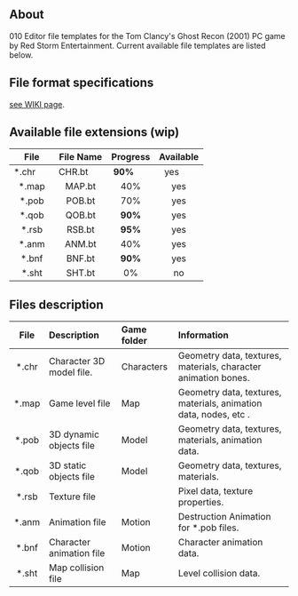## About

010 Editor file templates for the Tom Clancy's Ghost Recon (2001) PC game by Red Storm Entertainment. Current available file templates are listed below.

## File format specifications

[see WIKI page](https://github.com/AlexKimov/010Editor-Templates-GR/wiki).

## Available file extensions (wip)

| File         | File Name     | Progress     | Available  |
| :----------: | :-----------: | :----------: | :--------: |
| *.chr        | CHR.bt        | **90%**      | yes        |
| *.map        | MAP.bt        | 40%          | yes        |
| *.pob        | POB.bt        | 70%          | yes        |
| *.qob        | QOB.bt        | **90%**      | yes        |
| *.rsb        | RSB.bt        | **95%**      | yes        |
| *.anm        | ANM.bt        | 40%          | yes        |
| *.bnf        | BNF.bt        | **90%**      | yes        |
| *.sht        | SHT.bt        | 0%           | no         | 

## Files description

| File          | Description              | Game folder | Information | 
| :-----------: | :----------------------- | :-- | :----------------------------------------------------------------------- |
| *.chr         | Character 3D model file. | Characters | Geometry data, textures, materials, character animation bones.           | 
| *.map         | Game level file          | Map | Geometry data, textures, materials, animation data, nodes, etc .|
| *.pob         | 3D dynamic objects file  | Model | Geometry data, textures, materials, animation data.                           |
| *.qob         | 3D static objects file   | Model | Geometry data, textures, materials.                                      |
| *.rsb         | Texture file             |  | Pixel data, texture properties.                                          |
| *.anm         | Animation file           | Motion | Destruction Animation for *.pob files.                                   |
| *.bnf         | Character animation file | Motion | Character animation data.                                                |
| *.sht         | Map collision file       | Map | Level collision data.                                                    |
